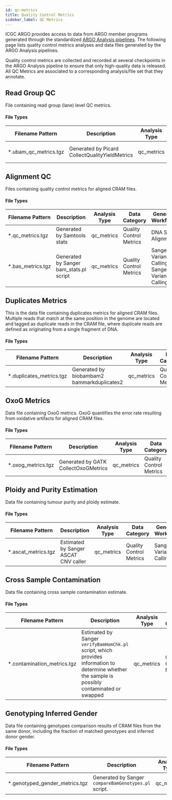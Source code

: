 ```yaml
---
id: qc-metrics
title: Quality Control Metrics
sidebar_label: QC Metrics
---
```


ICGC ARGO provides access to data from ARGO member programs generated through the standardized [ARGO Analysis pipelines](/docs/analysis-workflows/analysis-overview). The following page lists quality control metrics analyses and data files generated by the ARGO Analysis pipelines.

Quality control metrics are collected and recorded at several checkpoints in the ARGO Analysis pipeline to ensure that only high-quality data is released. All QC Metrics are associated to a corresponding analysis/file set that they annotate.

## Read Group QC

File containing read group (lane) level QC metrics.

#### File Types

| Filename Pattern       | Description                                    | Analysis Type | Data Category           | Generating Workflow(s) |
| ---------------------- | ---------------------------------------------- | ------------- | ----------------------- | ---------------------- |
| \*.ubam_qc_metrics.tgz | Generated by Picard CollectQualityYieldMetrics | qc_metrics    | Quality Control Metrics | DNA Seq Alignment      |

## Alignment QC

Files containing quality control metrics for aligned CRAM files.

#### File Types

| Filename Pattern   | Description                             | Analysis Type | Data Category           | Generating Workflow(s)                                 |
| ------------------ | --------------------------------------- | ------------- | ----------------------- | ------------------------------------------------------ |
| \*.qc_metrics.tgz  | Generated by Samtools stats             | qc_metrics    | Quality Control Metrics | DNA Seq Alignment                                      |
| \*.bas_metrics.tgz | Generated by Sanger bam_stats.pl script | qc_metrics    | Quality Control Metrics | Sanger WGS Variant Calling, Sanger WXS Variant Calling |

## Duplicates Metrics

This is the data file containing duplicates metrics for aligned CRAM files. Multiple reads that match at the same position in the genome are located and tagged as duplicate reads in the CRAM file, where duplicate reads are defined as originating from a single fragment of DNA.

#### File Types

| Filename Pattern          | Description                                | Analysis Type | Data Category           | Generating Workflow(s) |
| ------------------------- | ------------------------------------------ | ------------- | ----------------------- | ---------------------- |
| \*.duplicates_metrics.tgz | Generated by biobambam2 bammarkduplicates2 | qc_metrics    | Quality Control Metrics | DNA Seq Alignment      |

## OxoG Metrics

Data file containing OxoG metrics. OxoG quantifies the error rate resulting from oxidative artifacts for aligned CRAM files.

#### File Types

| Filename Pattern    | Description                          | Analysis Type | Data Category           | Generating Workflow(s) |
| ------------------- | ------------------------------------ | ------------- | ----------------------- | ---------------------- |
| \*.oxog_metrics.tgz | Generated by GATK CollectOxoGMetrics | qc_metrics    | Quality Control Metrics | DNA Seq Alignment      |

## Ploidy and Purity Estimation

Data file containing tumour purity and ploidy estimate.

#### File Types

| Filename Pattern     | Description                          | Analysis Type | Data Category           | Generating Workflow(s)     |
| -------------------- | ------------------------------------ | ------------- | ----------------------- | -------------------------- |
| \*.ascat_metrics.tgz | Estimated by Sanger ASCAT CNV caller | qc_metrics    | Quality Control Metrics | Sanger WGS Variant Calling |

## Cross Sample Contamination

Data file containing cross sample contamination estimate.

#### File Types

| Filename Pattern             | Description                                                                                                                                     | Analysis Type | Data Category           | Generating Workflow(s)     |
| ---------------------------- | ----------------------------------------------------------------------------------------------------------------------------------------------- | ------------- | ----------------------- | -------------------------- |
| \*.contamination_metrics.tgz | Estimated by Sanger `verifyBamHomChk.pl` script, which provides information to determine whether the sample is possibly contaminated or swapped | qc_metrics    | Quality Control Metrics | Sanger WGS Variant Calling |

## Genotyping Inferred Gender

Data file containing genotypes comparison results of CRAM files from the same donor, including the fraction of matched genotypes and inferred donor gender.

#### File Types

| Filename Pattern                | Description                                          | Analysis Type | Data Category           | Generating Workflow(s)     |
| ------------------------------- | ---------------------------------------------------- | ------------- | ----------------------- | -------------------------- |
| \*.genotyped_gender_metrics.tgz | Generated by Sanger `compareBamGenotypes.pl` script. | qc_metrics    | Quality Control Metrics | Sanger WGS Variant Calling |
